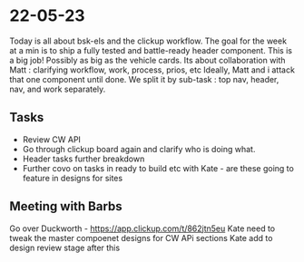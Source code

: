 # 22-05-23

Today is all about bsk-els and the clickup workflow. The goal for the week at a min is to ship a fully tested and battle-ready header component. This is a big job! Possibly as big as the vehicle cards.
Its about collaboration with Matt : clarifying workflow, work, process, prios, etc
Ideally, Matt and i attack that one component until done. We split it by sub-task : top nav, header, nav, and work separately.

## Tasks
- Review CW API
- Go through clickup board again and clarify who is doing what.
- Header tasks further breakdown
- Further covo on tasks in ready to build etc with Kate - are these going to feature in designs for sites

## Meeting with Barbs
Go over Duckworth -
https://app.clickup.com/t/862jtn5eu
Kate need to tweak the master compoenet designs for CW APi sections
Kate add to design review stage after this
